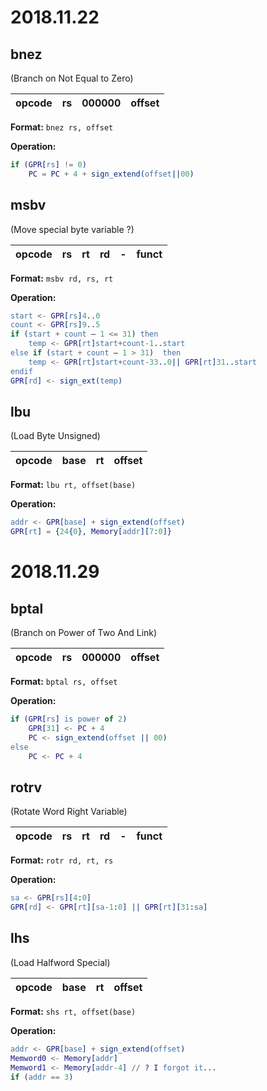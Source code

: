 # 2018.11.22

## bnez
(Branch on Not Equal to Zero)

| opcode | rs | 000000 | offset | 
| :-: | :-: | :-: | :-: |

**Format:** `bnez rs, offset`

**Operation:**
```erl
if (GPR[rs] != 0)
    PC = PC + 4 + sign_extend(offset||00)
```

## msbv
(Move special byte variable ?)

| opcode | rs | rt | rd | - | funct | 
| :-: | :-: | :-: | :-: | :-: | :-: |

**Format:** `msbv rd, rs, rt`

**Operation:**
```erl
start <- GPR[rs]4..0
count <- GPR[rs]9..5
if (start + count – 1 <= 31) then
	temp <- GPR[rt]start+count-1..start
else if (start + count – 1 > 31)  then
	temp <- GPR[rt]start+count-33..0|| GPR[rt]31..start
endif
GPR[rd] <- sign_ext(temp)
```

## lbu
(Load Byte Unsigned)

| opcode | base | rt | offset | 
| :-: | :-: | :-: | :-: |

**Format:** `lbu rt, offset(base)`

**Operation:**
```erl
addr <- GPR[base] + sign_extend(offset)
GPR[rt] = {24{0}, Memory[addr][7:0]}
```

# 2018.11.29

## bptal
(Branch on Power of Two And Link)

| opcode | rs | 000000 | offset | 
| :-: | :-: | :-: | :-: |

**Format:** `bptal rs, offset`

**Operation:**
```erl
if (GPR[rs] is power of 2)
    GPR[31] <- PC + 4
    PC <- sign_extend(offset || 00)
else
    PC <- PC + 4
```

## rotrv
(Rotate Word Right Variable)

| opcode | rs | rt | rd | - | funct | 
| :-: | :-: | :-: | :-: | :-: | :-: |

**Format:** `rotr rd, rt, rs`

**Operation:**
```erl
sa <- GPR[rs][4:0]
GPR[rd] <- GPR[rt][sa-1:0] || GPR[rt][31:sa]
```

## lhs
(Load Halfword Special)

| opcode | base | rt | offset | 
| :-: | :-: | :-: | :-: |

**Format:** `shs rt, offset(base)`

**Operation:**
```erl
addr <- GPR[base] + sign_extend(offset)
Memword0 <- Memory[addr]
Memword1 <- Memory[addr-4] // ? I forgot it...
if (addr == 3)


```
